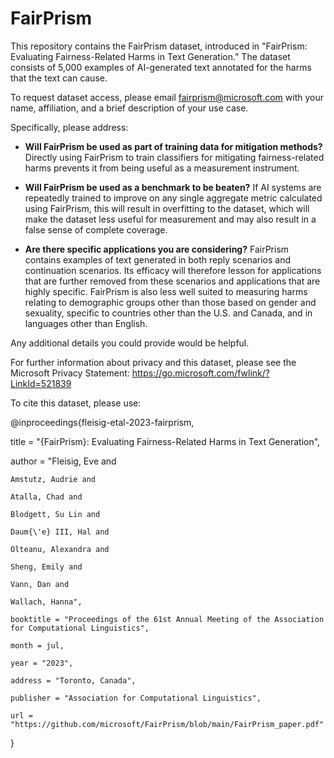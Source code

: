 # FairPrism

This repository contains the FairPrism dataset, introduced in "FairPrism: Evaluating Fairness-Related Harms in Text Generation." The dataset consists of 5,000 examples of AI-generated text annotated for the harms that the text can cause.

To request dataset access, please email fairprism@microsoft.com with your name, affiliation, and a brief description of your use case.

Specifically, please address:
- **Will FairPrism be used as part of training data for mitigation methods?**
Directly using FairPrism to train classifiers for mitigating fairness-related harms prevents it from being
useful as a measurement instrument.

- **Will FairPrism be used as a benchmark to be beaten?**
If AI systems are repeatedly trained to improve on any single aggregate metric calculated using FairPrism, this will result in overfitting to the dataset, which will make the dataset less useful for measurement and may also result in a false sense of complete coverage.

- **Are there specific applications you are considering?**
FairPrism contains examples of text generated in both reply scenarios and continuation scenarios. Its efficacy will therefore lesson for applications that are further removed from these scenarios and applications that are highly specific. FairPrism is also less well suited to measuring harms relating to demographic groups other than those based on gender and sexuality, specific to countries other than the U.S. and Canada, and in languages other than English.

Any additional details you could provide would be helpful.

For further information about privacy and this dataset, please see the Microsoft Privacy Statement: https://go.microsoft.com/fwlink/?LinkId=521839

To cite this dataset, please use:

@inproceedings{fleisig-etal-2023-fairprism,

  title = "{FairPrism}: Evaluating Fairness-Related Harms in Text Generation",

  author = "Fleisig, Eve and

    Amstutz, Audrie and

    Atalla, Chad and

    Blodgett, Su Lin and

    Daum{\'e} III, Hal and

    Olteanu, Alexandra and

    Sheng, Emily and

    Vann, Dan and

    Wallach, Hanna",

    booktitle = "Proceedings of the 61st Annual Meeting of the Association for Computational Linguistics",

    month = jul,
    
    year = "2023",

    address = "Toronto, Canada",

    publisher = "Association for Computational Linguistics",

    url = "https://github.com/microsoft/FairPrism/blob/main/FairPrism_paper.pdf"
}
